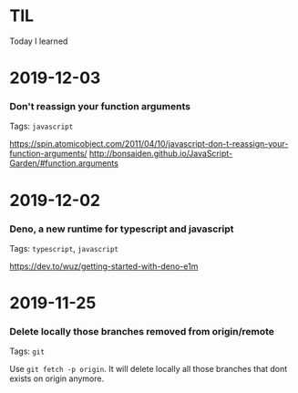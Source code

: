 # TIL
Today I learned

# 2019-12-03

### Don't reassign your function arguments

Tags: `javascript`

https://spin.atomicobject.com/2011/04/10/javascript-don-t-reassign-your-function-arguments/
http://bonsaiden.github.io/JavaScript-Garden/#function.arguments

# 2019-12-02

### Deno, a new runtime for typescript and javascript

Tags: `typescript`, `javascript`

https://dev.to/wuz/getting-started-with-deno-e1m


# 2019-11-25

### Delete locally those branches removed from origin/remote

Tags: `git`

Use `git fetch -p origin`. It will delete locally all those branches that dont exists on origin anymore.
 
